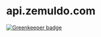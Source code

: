 # api.zemuldo.com

[![Greenkeeper badge](https://badges.greenkeeper.io/zemuldo/api.zemuldo.com.svg)](https://greenkeeper.io/)
